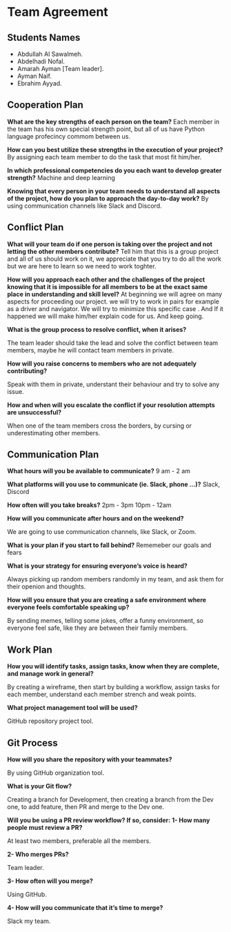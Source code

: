 # Team Agreement

## Students Names


- Abdullah Al Sawalmeh.
- Abdelhadi Nofal.
- Amarah Ayman [Team leader].
- Ayman Naif.
- Ebrahim Ayyad.

## Cooperation Plan

**What are the key strengths of each person on the team?**
Each member in the team has his own special strength point, but all of us have Python language profecincy commom between us.

**How can you best utilize these strengths in the execution of your project?**
By assigning each team member to do the task that most fit him/her.

**In which professional competencies do you each want to develop greater strength?**
Machine and deep learning 

**Knowing that every person in your team needs to understand all aspects of the project, how do you plan to approach the day-to-day work?**
By using communication channels like Slack and Discord.

## Conflict Plan

**What will your team do if one person is taking over the project and not letting the other members contribute?**
Tell him that this is a group project and all of us should work on it, we appreciate that you try to do all the work but we are here to learn so we need to work toghter.

**How will you approach each other and the challenges of the project knowing that it is impossible for all members to be at the exact same place in understanding and skill level?**
At beginning we will agree on many aspects for proceeding our project. we will try to work in pairs for example as a driver and navigator. 
We will try to minimize  this specific  case . 
And If it happened we will make him/her explain code for us. And keep going.

**What is the group process to resolve conflict, when it arises?**

The team leader should take the lead and solve the conflict between team members, maybe he will contact team members in private.

**How will you raise concerns to members who are not adequately contributing?**

Speak with them in private, understant their behaviour and try to solve any issue.

**How and when will you escalate the conflict if your resolution attempts are unsuccessful?**

When one of the team members cross the borders, by cursing or underestimating other members.

## Communication Plan

**What hours will you be available to communicate?**
9 am - 2 am

**What platforms will you use to communicate (ie. Slack, phone …)?**
Slack, Discord

**How often will you take breaks?** 
2pm - 3pm
10pm - 12am

**How will you communicate after hours and on the weekend?**

We are going to use communication channels, like Slack, or Zoom.

**What is your plan if you start to fall behind?**
Rememeber our goals and fears

**What is your strategy for ensuring everyone’s voice is heard?**

Always picking up random members randomly in my team, and ask them for their openion and thoughts.

**How will you ensure that you are creating a safe environment where everyone feels comfortable speaking up?**

By sending memes, telling some jokes, offer a funny environment, so everyone feel safe, like they are between their family members.

## Work Plan

**How you will identify tasks, assign tasks, know when they are complete, and manage work in general?**

By creating a wireframe, then start by building a workflow, assign tasks for each member, understand each member strench and weak points.

**What project management tool will be used?**

GitHub repository project tool.

## Git Process

**How will you share the repository with your teammates?**

By using GitHub organization tool.

**What is your Git flow?**

Creating a branch for Development, then creating a branch from the Dev one, to add feature, then PR and merge to the Dev one.

**Will you be using a PR review workflow? If so, consider:**
**1- How many people must review a PR?**

At least two members, preferable all the members.

**2- Who merges PRs?**

Team leader.

**3- How often will you merge?**

Using GitHub.

**4- How will you communicate that it’s time to merge?**

Slack my team.
